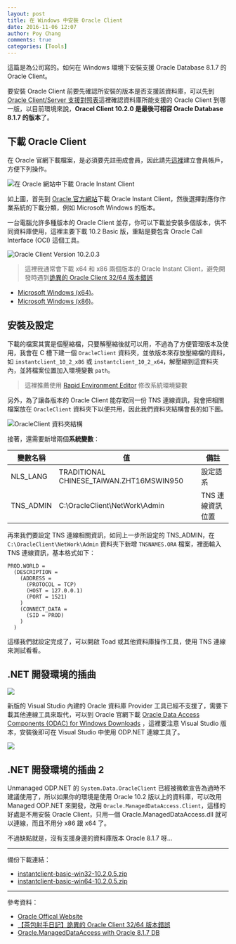 ```yaml
---
layout: post
title: 在 Windows 中安裝 Oracle Client
date: 2016-11-06 12:07
author: Poy Chang
comments: true
categories: [Tools]
---
```


這篇是為公司寫的。如何在 Windows 環境下安裝支援 Oracle Database 8.1.7 的 Oracle Client。

要安裝 Oracle Client 前要先確認所安裝的版本是否支援該資料庫，可以先到 [Oracle Client/Server 支援對照表](https://blog.poychang.net/oracle-client-server-interoperability/)這裡確認資料庫所能支援的 Oracle Client 到哪一版，以目前環境來說，**Oracel Client 10.2.0 是最後可相容 Oracle Database 8.1.7 的版本**了。

## 下載 Oracle Client

在 Oracle 官網下載檔案，是必須要先註冊成會員，因此請先[這裡](https://login.oracle.com/mysso/signon.jsp)建立會員帳戶，方便下列操作。

![在 Oracle 網站中下載 Oracle Instant Client](http://i.imgur.com/Jav5yX3.png)

如上圖，首先到 [Oracle 官方網站](https://www.oracle.com/)下載 Oracle Instant Client，然後選擇對應你作業系統的下載分類，例如 Microsoft Windows 的版本。

一台電腦允許多種版本的 Oracle Client 並存，你可以下載並安裝多個版本，供不同資料庫使用，這裡主要下載 10.2 Basic 版，重點是要包含 Oracle Call Interface (OCI) 這個工具。

![Oracle Client Version 10.2.0.3 ](http://i.imgur.com/gSceeLv.png)

>這裡我通常會下載 x64 和 x86 兩個版本的 Oracle Instant Client，避免開發時遇到[詭異的 Oracle Client 32/64 版本錯誤](http://blog.darkthread.net/post-2016-05-21-weird-oracle-client-3264-error.aspx)

* [Microsoft Windows (x64)](http://www.oracle.com/technetwork/topics/winx64soft-089540.html)。
* [Microsoft Windows (x86)](http://www.oracle.com/technetwork/topics/winsoft-085727.html)。

## 安裝及設定

下載的檔案其實是個壓縮檔，只要解壓縮後就可以用，不過為了方便管理版本及使用，我會在 C 槽下建一個 `OracleClient` 資料夾，並依版本來存放壓縮檔的資料，如 `instantclient_10_2_x86` 或 `instantclient_10_2_x64`，解壓縮到這資料夾內，並將檔案位置加入環境變數 `path`。

>這裡推薦使用 [Rapid Environment Editor](http://www.rapidee.com/en/about) 修改系統環境變數

另外，為了讓各版本的 Oracle Client 能存取同一份 TNS 連線資訊，我會把相關檔案放在 `OracleClient` 資料夾下以便共用，因此我們資料夾結構會長的如下圖。

![OracleClient 資料夾結構](http://i.imgur.com/knx3JXE.png)

接著，還需要新增兩個**系統變數**：

<table class="table table-striped">
<thead>
  <tr>
    <th>變數名稱</th>
  <th>值</th>
  <th>備註</th>
  </tr>
</thead>
<tbody>
  <tr>
    <td>NLS_LANG</td>
  <td>TRADITIONAL CHINESE_TAIWAN.ZHT16MSWIN950</td>
  <td>設定語系</td>
  </tr>
  <tr>
    <td>TNS_ADMIN</td>
  <td>C:\OracleClient\NetWork\Admin</td>
  <td>TNS 連線資訊位置</td>
  </tr>
</tbody>
</table>

再來我們要設定 TNS 連線相關資訊，如同上一步所設定的 TNS_ADMIN，在 `C:\OracleClient\NetWork\Admin` 資料夾下新增 `TNSNAMES.ORA` 檔案，裡面輸入 TNS 連線資訊，基本格式如下：

```
PROD.WORLD = 
  (DESCRIPTION = 
    (ADDRESS = 
      (PROTOCOL = TCP)
      (HOST = 127.0.0.1)
      (PORT = 1521)
    )
    (CONNECT_DATA = 
      (SID = PROD)
    )
  )
```

這樣我們就設定完成了，可以開啟 Toad 或其他資料庫操作工具，使用 TNS 連線來測試看看。

## .NET 開發環境的插曲

![](http://i.imgur.com/B7omCy4.png)

新版的 Visual Studio 內建的 Oracle 資料庫 Provider 工具已經不支援了，需要下載其他連線工具來取代，可以到 Oracle 官網下載 [Oracle Data Access Components (ODAC) for Windows Downloads](http://www.oracle.com/technetwork/topics/dotnet/downloads/index.html) ，這裡要注意 Visual Studio 版本，安裝後即可在 Visual Studio 中使用 ODP.NET 連線工具了。

![](http://i.imgur.com/L7APtzo.png)

## .NET 開發環境的插曲 2

Unmanaged ODP.NET 的 `System.Data.OracleClient` 已經被微軟宣告為過時不建議使用了，所以如果你的環境是使用 Oracle 10.2 版以上的資料庫，可以改用 Managed ODP.NET 來開發，改用 `Oracle.ManagedDataAccess.Client`，這樣的好處是不用安裝 Oracle Client，只用一個 Oracle.ManagedDataAccess.dll 就可以連線，而且不用分 x86 跟 x64 了。

不過缺點就是，沒有支援身邊的資料庫版本 Oracle 8.1.7 呀...

----------

備份下載連結：

* [instantclient-basic-win32-10.2.0.5.zip](https://1drv.ms/u/s!Aiwtjhj5fofrjYpmOjbA_yhviebYoQ)
* [instantclient-basic-win64-10.2.0.5.zip](https://1drv.ms/u/s!Aiwtjhj5fofrjYplZ1LZAHZlomo07g)

----------

參考資料：

* [Oracle Offical Website](https://www.oracle.com/)
* [【茶包射手日記】詭異的 Oracle Client 32/64 版本錯誤](http://blog.darkthread.net/post-2016-05-21-weird-oracle-client-3264-error.aspx)
* [Oracle.ManagedDataAccess with Oracle 8.1.7 DB](http://stackoverflow.com/questions/27546383/oracle-manageddataaccess-with-oracle-8-1-7-db)
